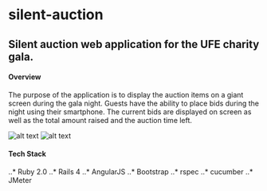 silent-auction
==============

## Silent auction web application for the UFE charity gala.

#### Overview
The purpose of the application is to display the auction items on a giant screen during the gala night. Guests have the ability to place bids during the night using their smartphone. The current bids are displayed on screen as well as the total amount raised and the auction time left.

![alt text](http://i40.tinypic.com/5p348l.png "Auction screen")
![alt text](http://i39.tinypic.com/1zv328k.png "Mobile screen")


#### Tech Stack
..* Ruby 2.0
..* Rails 4
..* AngularJS
..* Bootstrap
..* rspec
..* cucumber
..* JMeter
